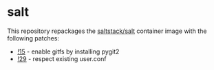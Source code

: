 # salt

This repository repackages the [saltstack/salt](https://hub.docker.com/r/saltstack/salt) container image with the following patches:

- [!15](https://gitlab.com/saltstack/open/saltdocker/-/merge_requests/15) - enable gitfs by installing pygit2
- [!29](https://gitlab.com/saltstack/open/saltdocker/-/merge_requests/29) - respect existing user.conf
